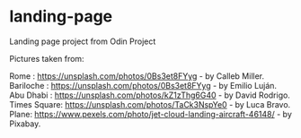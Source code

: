 # landing-page
Landing page project from Odin Project

Pictures taken from: 

Rome : https://unsplash.com/photos/0Bs3et8FYyg - by Calleb Miller.
Bariloche : https://unsplash.com/photos/0Bs3et8FYyg - by Emilio Luján.
Abu Dhabi : https://unsplash.com/photos/kZ1zThg6G40 - by David Rodrigo.
Times Square: https://unsplash.com/photos/TaCk3NspYe0 - by Luca Bravo.
Plane: https://www.pexels.com/photo/jet-cloud-landing-aircraft-46148/ - by Pixabay.
